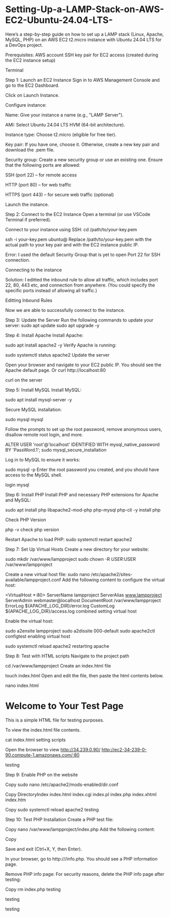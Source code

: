 # Setting-Up-a-LAMP-Stack-on-AWS-EC2-Ubuntu-24.04-LTS-


Here’s a step-by-step guide on how to set up a LAMP stack (Linux, Apache, MySQL, PHP) on an AWS EC2 t2.micro instance with Ubuntu 24.04 LTS for a DevOps project.

Prerequisites:
AWS account
SSH key pair for EC2 access (created during the EC2 instance setup)

Terminal

Step 1: Launch an EC2 Instance
Sign in to AWS Management Console and go to the EC2 Dashboard.

Click on Launch Instance.

Configure instance:

Name: Give your instance a name (e.g., "LAMP Server").

AMI: Select Ubuntu 24.04 LTS HVM (64-bit architecture).

Instance type: Choose t2.micro (eligible for free tier).



Key pair: If you have one, choose it. Otherwise, create a new key pair and download the .pem file.

Security group: Create a new security group or use an existing one. Ensure that the following ports are allowed:

SSH (port 22) – for remote access

HTTP (port 80) – for web traffic

HTTPS (port 443) – for secure web traffic (optional)

Launch the instance.


Step 2: Connect to the EC2 Instance
Open a terminal (or use VSCode Terminal if preferred).

Connect to your instance using SSH:
 cd /path/to/your-key.pem


 ssh -i your-key.pem ubuntu@<your-ec2-public-ip>
Replace /path/to/your-key.pem with the actual path to your key pair and <your-ec2-public-ip> with the EC2 instance public IP.



Error:
I used the default Security Group that is yet to open Port 22 for SSH connection.

Connecting to the instance

Solution:
I editted the inbound rule to allow all traffic, which includes port 22, 80, 443 etc, and connection from anywhere. (You could specify the specific ports instead of allowing all traffic.)

Editting Inbound Rules

Now we are able to successfully connect to the instance.





Step 3: Update the Server
Run the following commands to update your server:
sudo apt update
sudo apt upgrade -y


Step 4: Install Apache
Install Apache:

sudo apt install apache2 -y
Verify Apache is running:


sudo systemctl status apache2
Update the server

Open your browser and navigate to your EC2 public IP. You should see the Apache default page. Or curl http://localhost:80

curl on the server



Step 5: Install MySQL
Install MySQL:

sudo apt install mysql-server -y

Secure MySQL installation:


sudo mysql
mysql

Follow the prompts to set up the root password, remove anonymous users, disallow remote root login, and more.


ALTER USER 'root'@'localhost' IDENTIFIED WITH mysql_native_password BY 'PassWord.1';
sudo mysql_secure_installation

Log in to MySQL to ensure it works:

sudo mysql -p
Enter the root password you created, and you should have access to the MySQL shell.

login mysql


Step 6: Install PHP
Install PHP and necessary PHP extensions for Apache and MySQL:



sudo apt install php libapache2-mod-php php-mysql php-cli -y
install php

Check PHP Version

php -v
check php version

Restart Apache to load PHP:
sudo systemctl restart apache2



Step 7: Set Up Virtual Hosts
Create a new directory for your website:

sudo mkdir /var/www/lampproject
sudo chown -R $USER:$USER /var/www/lampproject

Create a new virtual host file:
sudo nano /etc/apache2/sites-available/lampproject.conf
Add the following content to configure the virtual host:



 <VirtualHost *:80>
     ServerName lampproject
     ServerAlias www.lampproject
     ServerAdmin webmaster@localhost
     DocumentRoot /var/www/lampproject
     ErrorLog ${APACHE_LOG_DIR}/error.log
     CustomLog ${APACHE_LOG_DIR}/access.log combined
 </VirtualHost>
setting virtual host

Enable the virtual host:

 sudo a2ensite lampproject
 sudo a2dissite 000-default
 sudo apache2ctl configtest
enabling virtual host



   sudo systemctl reload apache2
restarting apache


Step 8: Test with HTML scripts
Navigate to the project path

cd /var/www/lampproject
Create an index.html file


touch index.html
Open and edit the file, then paste the html contents below.


nano index.html


 <!DOCTYPE html>
 <html lang="en">
   <head>
       <meta charset="UTF-8">
       <meta name="viewport" content="width=device-width, initial-scale=1.0">
       <title>Test Page</title>
    </head>
    <body>
        <h1>Welcome to Your Test Page</h1>
        <p>This is a simple HTML file for testing purposes.</p>
    </body>
 </html>
To view the index.html file contents.


 cat index.html
setting scripts

Open the browser to view http://34.239.0.90/ http://ec2-34-239-0-90.compute-1.amazonaws.com/:80

testing



Step 9: Enable PHP on the website



Copy
sudo nano /etc/apache2/mods-enabled/dir.conf



Copy
<IfModule mod_dir.c>
    DirectoryIndex index.html index.cgi index.pl index.php index.xhtml index.htm
</IfModule>



Copy
sudo systemctl reload apache2
testing


Step 10: Test PHP Installation
Create a PHP test file:




Copy
 nano /var/www/lampproject/index.php
Add the following content:




Copy
 <?php
 phpinfo();
 ?>
Save and exit (Ctrl+X, Y, then Enter).

In your browser, go to http://<your-ec2-public-ip>/info.php. You should see a PHP information page.

Remove PHP info page: For security reasons, delete the PHP info page after testing:



Copy
 rm index.php
testing

testing

testing







